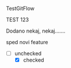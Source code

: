 TestGitFlow

TEST 123

Dodano nekaj, nekaj.......

sped novi feature

* [ ] unchecked
  * [x] checked
